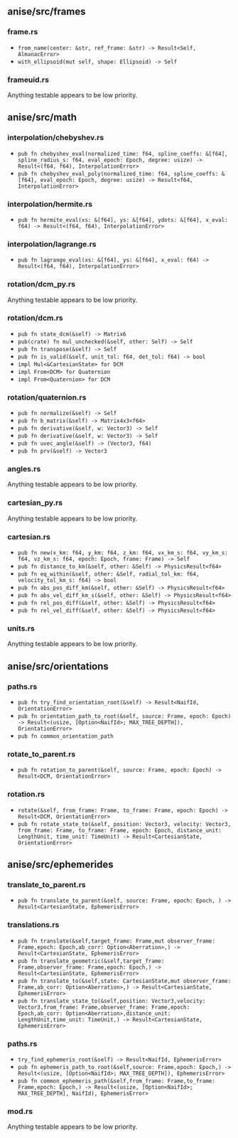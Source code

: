 ## anise/src/frames
### frame.rs
- `from_name(center: &str, ref_frame: &str) -> Result<Self, AlmanacError>`
- `with_ellipsoid(mut self, shape: Ellipsoid) -> Self`

### frameuid.rs
Anything testable appears to be low priority.

## anise/src/math
### interpolation/chebyshev.rs
- `pub fn chebyshev_eval(normalized_time: f64, spline_coeffs: &[f64], spline_radius_s: f64, eval_epoch: Epoch, degree: usize) -> Result<(f64, f64), InterpolationError>`
- `pub fn chebyshev_eval_poly(normalized_time: f64, spline_coeffs: &[f64], eval_epoch: Epoch, degree: usize) -> Result<f64, InterpolationError>`

### interpolation/hermite.rs
- `pub fn hermite_eval(xs: &[f64], ys: &[f64], ydots: &[f64], x_eval: f64) -> Result<(f64, f64), InterpolationError>`

### interpolation/lagrange.rs
- `pub fn lagrange_eval(xs: &[f64], ys: &[f64], x_eval: f64) -> Result<(f64, f64), InterpolationError>`

### rotation/dcm_py.rs
Anything testable appears to be low priority.

### rotation/dcm.rs
- `pub fn state_dcm(&self) -> Matrix6`
- `pub(crate) fn mul_unchecked(&self, other: Self) -> Self`
- `pub fn transpose(&self) -> Self`
- `pub fn is_valid(&self, unit_tol: f64, det_tol: f64) -> bool`
- `impl Mul<&CartesianState> for DCM`
- `impl From<DCM> for Quaternion`
- `impl From<Quaternion> for DCM`

### rotation/quaternion.rs
- `pub fn normalize(&self) -> Self`
- `pub fn b_matrix(&self) -> Matrix4x3<f64>`
- `pub fn derivative(&self, w: Vector3) -> Self`
- `pub fn derivative(&self, w: Vector3) -> Self`
- `pub fn uvec_angle(&self) -> (Vector3, f64)`
- `pub fn prv(&self) -> Vector3`

### angles.rs
Anything testable appears to be low priority.

### cartesian_py.rs
Anything testable appears to be low priority.

### cartesian.rs
- `pub fn new(x_km: f64, y_km: f64, z_km: f64, vx_km_s: f64, vy_km_s: f64, vz_km_s: f64, epoch: Epoch, frame: Frame) -> Self`
- `pub fn distance_to_km(&self, other: &Self) -> PhysicsResult<f64>`
- `pub fn eq_within(&self, other: &Self, radial_tol_km: f64, velocity_tol_km_s: f64) -> bool`
- `pub fn abs_pos_diff_km(&self, other: &Self) -> PhysicsResult<f64>`
- `pub fn abs_vel_diff_km_s(&self, other: &Self) -> PhysicsResult<f64>`
- `pub fn rel_pos_diff(&self, other: &Self) -> PhysicsResult<f64>`
- `pub fn rel_vel_diff(&self, other: &Self) -> PhysicsResult<f64>`

### units.rs
Anything testable appears to be low priority.

## anise/src/orientations
### paths.rs
- `pub fn try_find_orientation_root(&self) -> Result<NaifId, OrientationError>`
- `pub fn orientation_path_to_root(&self, source: Frame, epoch: Epoch) -> Result<(usize, [Option<NaifId>; MAX_TREE_DEPTH]), OrientationError>`
- `pub fn common_orientation_path`

### rotate_to_parent.rs
- `pub fn rotation_to_parent(&self, source: Frame, epoch: Epoch) -> Result<DCM, OrientationError>`

### rotation.rs
- `rotate(&self, from_frame: Frame, to_frame: Frame, epoch: Epoch) -> Result<DCM, OrientationError>`
- `pub fn rotate_state_to(&self, position: Vector3, velocity: Vector3, from_frame: Frame, to_frame: Frame, epoch: Epoch, distance_unit: LengthUnit, time_unit: TimeUnit) -> Result<CartesianState, OrientationError>`


## anise/src/ephemerides
### translate_to_parent.rs
- `pub fn translate_to_parent(&self, source: Frame, epoch: Epoch, ) -> Result<CartesianState, EphemerisError>`

### translations.rs
- `pub fn translate(&self,target_frame: Frame,mut observer_frame: Frame,epoch: Epoch,ab_corr: Option<Aberration>,) -> Result<CartesianState, EphemerisError>`
- `pub fn translate_geometric(&self,target_frame: Frame,observer_frame: Frame,epoch: Epoch,) -> Result<CartesianState, EphemerisError>`
- `pub fn translate_to(&self,state: CartesianState,mut observer_frame: Frame,ab_corr: Option<Aberration>,) -> Result<CartesianState, EphemerisError>`
- `pub fn translate_state_to(&self,position: Vector3,velocity: Vector3,from_frame: Frame,observer_frame: Frame,epoch: Epoch,ab_corr: Option<Aberration>,distance_unit: LengthUnit,time_unit: TimeUnit,) -> Result<CartesianState, EphemerisError>`

### paths.rs
- `try_find_ephemeris_root(&self) -> Result<NaifId, EphemerisError>`
- `pub fn ephemeris_path_to_root(&self,source: Frame,epoch: Epoch,) -> Result<(usize, [Option<NaifId>; MAX_TREE_DEPTH]), EphemerisError>`
- `pub fn common_ephemeris_path(&self,from_frame: Frame,to_frame: Frame,epoch: Epoch,) -> Result<(usize, [Option<NaifId>; MAX_TREE_DEPTH], NaifId), EphemerisError>`

### mod.rs
Anything testable appears to be low priority.
